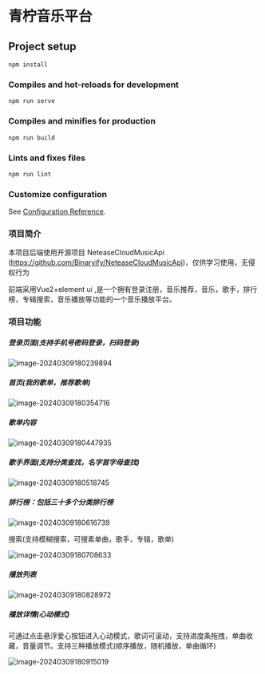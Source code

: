 # 青柠音乐平台

## Project setup
```
npm install
```

### Compiles and hot-reloads for development
```
npm run serve
```

### Compiles and minifies for production
```
npm run build
```

### Lints and fixes files
```
npm run lint
```

### Customize configuration
See [Configuration Reference](https://cli.vuejs.org/config/).

### 项目简介

本项目后端使用开源项目 NeteaseCloudMusicApi (https://github.com/Binaryify/NeteaseCloudMusicApi)，仅供学习使用，无侵权行为

前端采用Vue2+element ui  ,是一个拥有登录注册，音乐推荐，音乐，歌手，排行榜，专辑搜索，音乐播放等功能的一个音乐播放平台。

### 项目功能

##### 登录页面(支持手机号密码登录，扫码登录)

![image-20240309180239894](C:\Users\zhaoai\AppData\Roaming\Typora\typora-user-images\image-20240309180239894.png)

##### 首页(我的歌单，推荐歌单)

![image-20240309180354716](C:\Users\zhaoai\AppData\Roaming\Typora\typora-user-images\image-20240309180354716.png)

##### 歌单内容

![image-20240309180447935](C:\Users\zhaoai\AppData\Roaming\Typora\typora-user-images\image-20240309180447935.png)

##### 歌手界面(支持分类查找，名字首字母查找)

![image-20240309180518745](C:\Users\zhaoai\AppData\Roaming\Typora\typora-user-images\image-20240309180518745.png)

##### 排行榜：包括三十多个分类排行榜

![image-20240309180616739](C:\Users\zhaoai\AppData\Roaming\Typora\typora-user-images\image-20240309180616739.png)

搜索(支持模糊搜索，可搜素单曲，歌手，专辑，歌单)

![image-20240309180708633](C:\Users\zhaoai\AppData\Roaming\Typora\typora-user-images\image-20240309180708633.png)

##### 播放列表

![image-20240309180828972](C:\Users\zhaoai\AppData\Roaming\Typora\typora-user-images\image-20240309180828972.png)

##### 播放详情(心动模式)

可通过点击悬浮爱心按钮进入心动模式，歌词可滚动，支持进度条拖拽，单曲收藏，音量调节。支持三种播放模式(顺序播放，随机播放，单曲循环)

![image-20240309180915019](C:\Users\zhaoai\AppData\Roaming\Typora\typora-user-images\image-20240309180915019.png)